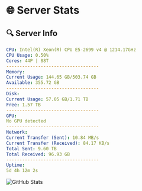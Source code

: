 # 🌐 Server Stats
## 🔍 Server Info
```yaml
CPU: Intel(R) Xeon(R) CPU E5-2699 v4 @ 1214.17GHz
CPU Usage: 0.50%
Cores: 44P | 88T
-----------------------------------
Memory:
Current Usage: 144.65 GB/503.74 GB
Available: 355.72 GB
-----------------------------------
Disk:
Current Usage: 57.05 GB/1.71 TB
Free: 1.57 TB
-----------------------------------
GPU:
No GPU detected
-----------------------------------
Network:
Current Transfer (Sent): 10.84 MB/s
Current Transfer (Received): 84.17 KB/s
Total Sent: 9.60 TB
Total Received: 96.93 GB
-----------------------------------
Uptime:
5d 4h 12m 2s
```
![GitHub Stats](https://img.shields.io/badge/Updated-2025-03-13_01:34:51-blue)